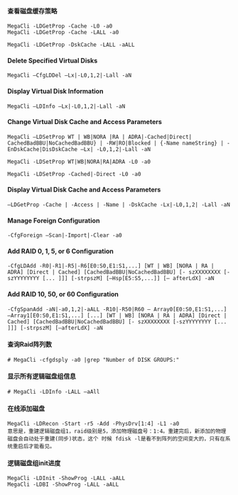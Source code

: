 #### 查看磁盘缓存策略

```
MegaCli -LDGetProp -Cache -L0 -a0
MegaCli -LDGetProp -Cache -LALL -a0
```
```
MegaCli -LDGetProp -DskCache -LALL -aALL
```

#### Delete Specified Virtual Disks

```
MegaCli –CfgLDDel –Lx|-L0,1,2|-Lall -aN
```

#### Display Virtual Disk Information

```
MegaCli –LDInfo –Lx|-L0,1,2|-Lall -aN
```

#### Change Virtual Disk Cache and Access Parameters

```
MegaCli –LDSetProp WT | WB|NORA |RA | ADRA|-Cached|Direct| CachedBadBBU|NoCachedBadBBU} | -RW|RO|Blocked | {-Name nameString} | -EnDskCache|DisDskCache –Lx| -L0,1,2|-Lall -aN

MegaCli -LDSetProp WT|WB|NORA|RA|ADRA -L0 -a0

MegaCli -LDSetProp -Cached|-Direct -L0 -a0
```

#### Display Virtual Disk Cache and Access Parameters

```
–LDGetProp -Cache | -Access | -Name | -DskCache -Lx|-L0,1,2| -Lall -aN
```

#### Manage Foreign Configuration

```
-CfgForeign –Scan|-Import|-Clear -a0
```

#### Add RAID 0, 1, 5, or 6 Configuration

```
-CfgLDAdd -R0|-R1|-R5|-R6[E0:S0,E1:S1,...] [WT | WB] [NORA | RA | ADRA] [Direct | Cached] [CachedBadBBU|NoCachedBadBBU] [- szXXXXXXXX [-szYYYYYYYY [... ]]] [-strpszM] [–Hsp[E5:S5,...]] [– afterLdX] -aN
```

#### Add RAID 10, 50, or 60 Configuration

```
-CfgSpanAdd -aN|-a0,1,2|-aALL -R10|-R50|R60 – Array0[E0:S0,E1:S1,...] –Array1[E0:S0,E1:S1,...] [...] [WT | WB] [NORA | RA | ADRA] [Direct | Cached] [CachedBadBBU|NoCachedBadBBU] [- szXXXXXXXX [-szYYYYYYYY [... ]]] [-strpszM] [–afterLdX] -aN
```

#### 查询Raid阵列数    

```
# MegaCli -cfgdsply -a0 |grep "Number of DISK GROUPS:"
```

#### 显示所有逻辑磁盘组信息    

```
# MegaCli -LDInfo -LALL –aAll
```

#### 在线添加磁盘

```
MegaCli -LDRecon -Start -r5 -Add -PhysDrv[1:4] -L1 -a0
意思是，重建逻辑磁盘组1，raid级别是5，添加物理磁盘号：1:4。重建完后，新添加的物理磁盘会自动处于重建(同步)状态，这个 时候 fdisk -l是看不到阵列的空间变大的，只有在系统重启后才能看见。
```

#### 逻辑磁盘组init进度

```
MegaCli -LDInit -ShowProg -LALL -aALL
MegaCli -LDBI -ShowProg -LALL -aALL
```
